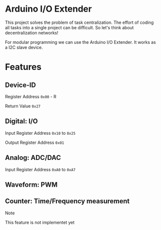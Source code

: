 # Arduino I/O Extender
This project solves the problem of task centralization. The effort of coding all tasks into a single project can be difficult. So let's think about decentralization networks!

For modular programming we can use the Arduino I/O Extender. It works as a I2C slave device.

# Features

## Device-ID
Register Address `0x00` - R

Return Value `0x27`

## Digital: I/O
Input Register Address `0x10` to `0x25`

Output Register Address `0x01`

## Analog: ADC/DAC
Input Register Address `0xA0` to `0xA7`

## Waveform: PWM

## Counter: Time/Frequency measurement
> [!NOTE]
> This feature is not implementet yet
